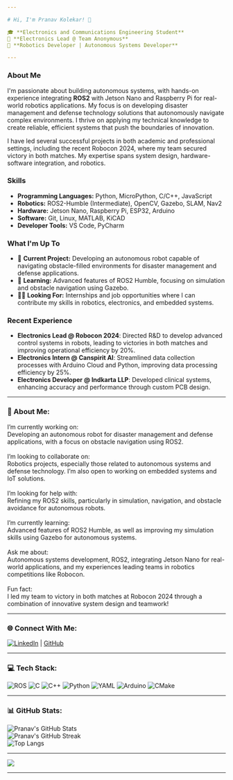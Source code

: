 ```yaml
---

# Hi, I'm Pranav Kolekar! 👋

🎓 **Electronics and Communications Engineering Student**  
🔧 **Electronics Lead @ Team Anonymous**  
🤖 **Robotics Developer | Autonomous Systems Developer**

---
```


### About Me

I'm passionate about building autonomous systems, with hands-on experience integrating **ROS2** with Jetson Nano and Raspberry Pi for real-world robotics applications. My focus is on developing disaster management and defense technology solutions that autonomously navigate complex environments. I thrive on applying my technical knowledge to create reliable, efficient systems that push the boundaries of innovation.

I have led several successful projects in both academic and professional settings, including the recent Robocon 2024, where my team secured victory in both matches. My expertise spans system design, hardware-software integration, and robotics.

### Skills
- **Programming Languages:** Python, MicroPython, C/C++, JavaScript
- **Robotics:** ROS2-Humble (Intermediate), OpenCV, Gazebo, SLAM, Nav2
- **Hardware:** Jetson Nano, Raspberry Pi, ESP32, Arduino
- **Software:** Git, Linux, MATLAB, KiCAD
- **Developer Tools:** VS Code, PyCharm

### What I'm Up To
- 🚀 **Current Project:** Developing an autonomous robot capable of navigating obstacle-filled environments for disaster management and defense applications.
- 🌱 **Learning:** Advanced features of ROS2 Humble, focusing on simulation and obstacle navigation using Gazebo.
- 🧑‍💻 **Looking For:** Internships and job opportunities where I can contribute my skills in robotics, electronics, and embedded systems.

### Recent Experience
- **Electronics Lead @ Robocon 2024**: Directed R&D to develop advanced control systems in robots, leading to victories in both matches and improving operational efficiency by 20%.
- **Electronics Intern @ Canspirit AI**: Streamlined data collection processes with Arduino Cloud and Python, improving data processing efficiency by 25%.
- **Electronics Developer @ Indkarta LLP**: Developed clinical systems, enhancing accuracy and performance through custom PCB design.

---

### 💫 About Me:
I’m currently working on:<br>Developing an autonomous robot for disaster management and defense applications, with a focus on obstacle navigation using ROS2.<br><br>I’m looking to collaborate on:<br>Robotics projects, especially those related to autonomous systems and defense technology. I’m also open to working on embedded systems and IoT solutions.<br><br>I’m looking for help with:<br>Refining my ROS2 skills, particularly in simulation, navigation, and obstacle avoidance for autonomous robots.<br><br>I’m currently learning:<br>Advanced features of ROS2 Humble, as well as improving my simulation skills using Gazebo for autonomous systems.<br><br>Ask me about:<br>Autonomous systems development, ROS2, integrating Jetson Nano for real-world applications, and my experiences leading teams in robotics competitions like Robocon.<br><br>Fun fact:<br>I led my team to victory in both matches at Robocon 2024 through a combination of innovative system design and teamwork!

---

### 🌐 Connect With Me:
[![LinkedIn](https://img.shields.io/badge/LinkedIn-%230077B5.svg?logo=linkedin&logoColor=white)](https://linkedin.com/in/pranav-kolekar) | [GitHub](https://github.com/pranavk-2003)

---

### 💻 Tech Stack:
![ROS](https://img.shields.io/badge/ros-%230A0FF9.svg?style=for-the-badge&logo=ros&logoColor=white) ![C](https://img.shields.io/badge/c-%2300599C.svg?style=for-the-badge&logo=c&logoColor=white) ![C++](https://img.shields.io/badge/c++-%2300599C.svg?style=for-the-badge&logo=c%2B%2B&logoColor=white) ![Python](https://img.shields.io/badge/python-3670A0?style=for-the-badge&logo=python&logoColor=ffdd54) ![YAML](https://img.shields.io/badge/yaml-%23ffffff.svg?style=for-the-badge&logo=yaml&logoColor=151515) ![Arduino](https://img.shields.io/badge/-Arduino-00979D?style=for-the-badge&logo=Arduino&logoColor=white) ![CMake](https://img.shields.io/badge/CMake-%23008FBA.svg?style=for-the-badge&logo=cmake&logoColor=white)

---

### 📊 GitHub Stats:
![Pranav's GitHub Stats](https://github-readme-stats.vercel.app/api?username=pranavk-2003&theme=dark&hide_border=true&include_all_commits=true&count_private=true)<br/>
![Pranav's GitHub Streak](https://github-readme-streak-stats.herokuapp.com/?user=pranavk-2003&theme=dark&hide_border=true)<br/>
![Top Langs](https://github-readme-stats.vercel.app/api/top-langs/?username=pranavk-2003&theme=dark&hide_border=true&include_all_commits=true&count_private=true&layout=compact)

---

[![](https://visitcount.itsvg.in/api?id=pranavk-2003&icon=1&color=9)](https://visitcount.itsvg.in)

---
